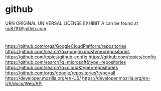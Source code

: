 # github
URN ORIGINAL UNIVERSAL LICENSE EXHIBIT A
can be found at nu8791@githib.com
#
https://github.com/orgs/GoogleCloudPlatform/repositories
https://github.com/search?q=google+inc&type=repositories
https://github.com/topics/github-config
https://github.com/topics/config
https://github.com/search?q=microsoft&type=repositories
https://github.com/search?q=cloud&type=repositories
https://github.com/orgs/google/repositories?type=all
https://developer.mozilla.org/en-US/
https://developer.mozilla.org/en-US/docs/Web/API
